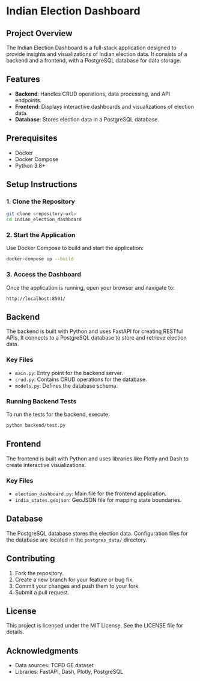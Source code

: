 # Indian Election Dashboard

## Project Overview
The Indian Election Dashboard is a full-stack application designed to provide insights and visualizations of Indian election data. It consists of a backend and a frontend, with a PostgreSQL database for data storage.

## Features
- **Backend**: Handles CRUD operations, data processing, and API endpoints.
- **Frontend**: Displays interactive dashboards and visualizations of election data.
- **Database**: Stores election data in a PostgreSQL database.

## Prerequisites
- Docker
- Docker Compose
- Python 3.8+

## Setup Instructions

### 1. Clone the Repository
```bash
git clone <repository-url>
cd indian_election_dashboard
```

### 2. Start the Application
Use Docker Compose to build and start the application:
```bash
docker-compose up --build
```

### 3. Access the Dashboard
Once the application is running, open your browser and navigate to:
```
http://localhost:8501/
```

## Backend
The backend is built with Python and uses FastAPI for creating RESTful APIs. It connects to a PostgreSQL database to store and retrieve election data.

### Key Files
- `main.py`: Entry point for the backend server.
- `crud.py`: Contains CRUD operations for the database.
- `models.py`: Defines the database schema.

### Running Backend Tests
To run the tests for the backend, execute:
```bash
python backend/test.py
```

## Frontend
The frontend is built with Python and uses libraries like Plotly and Dash to create interactive visualizations.

### Key Files
- `election_dashboard.py`: Main file for the frontend application.
- `india_states.geojson`: GeoJSON file for mapping state boundaries.

## Database
The PostgreSQL database stores the election data. Configuration files for the database are located in the `postgres_data/` directory.

## Contributing
1. Fork the repository.
2. Create a new branch for your feature or bug fix.
3. Commit your changes and push them to your fork.
4. Submit a pull request.

## License
This project is licensed under the MIT License. See the LICENSE file for details.

## Acknowledgments
- Data sources: TCPD GE dataset
- Libraries: FastAPI, Dash, Plotly, PostgreSQL
